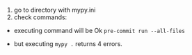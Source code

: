 1. go to directory with mypy.ini
2. check commands:
- executing command will be Ok
`pre-commit run --all-files`

- but executing
`mypy .`
returns 4 errors.
